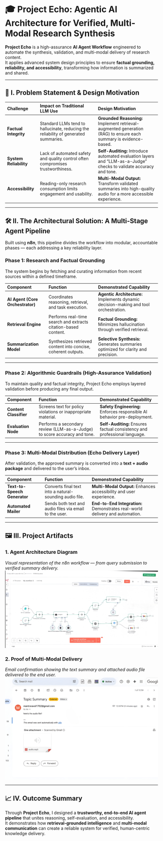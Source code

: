 # 🎓 Project Echo: Agentic AI Architecture for Verified, Multi-Modal Research Synthesis  

**Project Echo** is a high-assurance **AI Agent Workflow** engineered to automate the synthesis, validation, and multi-modal delivery of research content.  
It applies advanced system design principles to ensure **factual grounding, reliability, and accessibility**, transforming how information is summarized and shared.  

---

## 🎯 I. Problem Statement & Design Motivation  

| Challenge | Impact on Traditional LLM Use | Design Motivation |
| :--- | :--- | :--- |
| **Factual Integrity** | Standard LLMs tend to hallucinate, reducing the reliability of generated summaries. | **Grounded Reasoning:** Implement retrieval-augmented generation (RAG) to ensure each summary is evidence-based. |
| **System Reliability** | Lack of automated safety and quality control often compromises trustworthiness. | **Self-Auditing:** Introduce automated evaluation layers and “LLM-as-a-Judge” checks to validate accuracy and tone. |
| **Accessibility** | Reading-only research consumption limits engagement and usability. | **Multi-Modal Output:** Transform validated summaries into high-quality audio for a more accessible experience. |

---

## 🛠️ II. The Architectural Solution: A Multi-Stage Agent Pipeline  

Built using **n8n**, this pipeline divides the workflow into modular, accountable phases — each addressing a key reliability layer.  

### **Phase 1: Research and Factual Grounding**  

The system begins by fetching and curating information from recent sources within a defined timeframe.  

| Component | Function | Demonstrated Capability |
| :--- | :--- | :--- |
| **AI Agent (Core Orchestrator)** | Coordinates reasoning, retrieval, and task execution. | **Agentic Architecture:** Implements dynamic decision-making and tool orchestration. |
| **Retrieval Engine** | Performs real-time search and extracts citation-based content. | **Factual Grounding:** Minimizes hallucination through verified retrieval. |
| **Summarization Model** | Synthesizes retrieved content into concise, coherent outputs. | **Selective Synthesis:** Generates summaries optimized for clarity and precision. |

---

### **Phase 2: Algorithmic Guardrails (High-Assurance Validation)**  

To maintain quality and factual integrity, Project Echo employs layered validation before producing any final output.  

| Component | Function | Demonstrated Capability |
| :--- | :--- | :--- |
| **Content Classifier** | Screens text for policy violations or inappropriate material. | **Safety Engineering:** Enforces responsible AI behavior pre-deployment. |
| **Evaluation Node** | Performs a secondary review (LLM-as-a-Judge) to score accuracy and tone. | **Self-Auditing:** Ensures factual consistency and professional language. |

---

### **Phase 3: Multi-Modal Distribution (Echo Delivery Layer)**  

After validation, the approved summary is converted into a **text + audio package** and delivered to the user’s inbox.  

| Component | Function | Demonstrated Capability |
| :--- | :--- | :--- |
| **Text-to-Speech Generator** | Converts final text into a natural-sounding audio file. | **Multi-Modal Output:** Enhances accessibility and user experience. |
| **Automated Mailer** | Sends both text and audio files via email to the user. | **End-to-End Integration:** Demonstrates real-world delivery and automation. |

---

## 🖼️ III. Project Artifacts  

### 1. **Agent Architecture Diagram**  
*Visual representation of the n8n workflow — from query submission to verified summary delivery.*  
 ![Workflow Architecture](./workflow.jpg) 

### 2. **Proof of Multi-Modal Delivery**  
*Email confirmation showing the text summary and attached audio file delivered to the end user.*  
 ![Email Output](./email%20output.jpg)

---

## 📈 IV. Outcome Summary  

Through **Project Echo**, I designed a **trustworthy, end-to-end AI agent pipeline** that unites reasoning, self-evaluation, and accessibility.  
It demonstrates how **retrieval-grounded intelligence** and **multi-modal communication** can create a reliable system for verified, human-centric knowledge delivery.  

